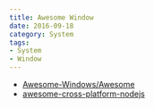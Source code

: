 ```yaml
---
title: Awesome Window
date: 2016-09-18
category: System
tags:
- System
- Window
---
```


- [Awesome-Windows/Awesome](https://github.com/Awesome-Windows/Awesome)
- [awesome-cross-platform-nodejs](https://github.com/bcoe/awesome-cross-platform-nodejs)
